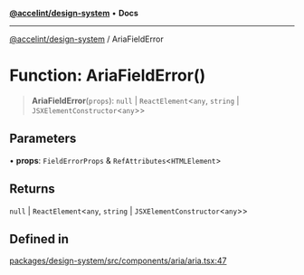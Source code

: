 [**@accelint/design-system**](../README.md) • **Docs**

***

[@accelint/design-system](../README.md) / AriaFieldError

# Function: AriaFieldError()

> **AriaFieldError**(`props`): `null` \| `ReactElement`\<`any`, `string` \| `JSXElementConstructor`\<`any`\>\>

## Parameters

• **props**: `FieldErrorProps` & `RefAttributes`\<`HTMLElement`\>

## Returns

`null` \| `ReactElement`\<`any`, `string` \| `JSXElementConstructor`\<`any`\>\>

## Defined in

[packages/design-system/src/components/aria/aria.tsx:47](https://github.com/gohypergiant/standard-toolkit/blob/258694cea8ed8bbd956b3cf5da47c2c9debcf127/packages/design-system/src/components/aria/aria.tsx#L47)
